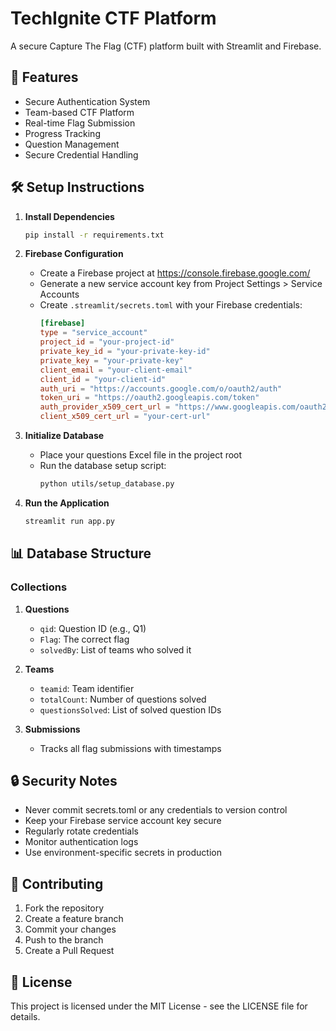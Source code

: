 # TechIgnite CTF Platform

A secure Capture The Flag (CTF) platform built with Streamlit and Firebase.

## 🚀 Features
- Secure Authentication System
- Team-based CTF Platform
- Real-time Flag Submission
- Progress Tracking
- Question Management
- Secure Credential Handling

## 🛠️ Setup Instructions

1. **Install Dependencies**
   ```bash
   pip install -r requirements.txt
   ```

2. **Firebase Configuration**
   - Create a Firebase project at https://console.firebase.google.com/
   - Generate a new service account key from Project Settings > Service Accounts
   - Create `.streamlit/secrets.toml` with your Firebase credentials:
     ```toml
     [firebase]
     type = "service_account"
     project_id = "your-project-id"
     private_key_id = "your-private-key-id"
     private_key = "your-private-key"
     client_email = "your-client-email"
     client_id = "your-client-id"
     auth_uri = "https://accounts.google.com/o/oauth2/auth"
     token_uri = "https://oauth2.googleapis.com/token"
     auth_provider_x509_cert_url = "https://www.googleapis.com/oauth2/v1/certs"
     client_x509_cert_url = "your-cert-url"
     ```

3. **Initialize Database**
   - Place your questions Excel file in the project root
   - Run the database setup script:
     ```bash
     python utils/setup_database.py
     ```

4. **Run the Application**
   ```bash
   streamlit run app.py
   ```

## 📊 Database Structure

### Collections
1. **Questions**
   - `qid`: Question ID (e.g., Q1)
   - `Flag`: The correct flag
   - `solvedBy`: List of teams who solved it

2. **Teams**
   - `teamid`: Team identifier
   - `totalCount`: Number of questions solved
   - `questionsSolved`: List of solved question IDs

3. **Submissions**
   - Tracks all flag submissions with timestamps

## 🔒 Security Notes
- Never commit secrets.toml or any credentials to version control
- Keep your Firebase service account key secure
- Regularly rotate credentials
- Monitor authentication logs
- Use environment-specific secrets in production

## 🤝 Contributing
1. Fork the repository
2. Create a feature branch
3. Commit your changes
4. Push to the branch
5. Create a Pull Request

## 📝 License
This project is licensed under the MIT License - see the LICENSE file for details.
